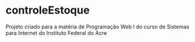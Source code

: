 # controleEstoque
Projeto criado para a matéria de Programação Web I do curso de Sistemas para Internet do Instituto Federal do Acre
